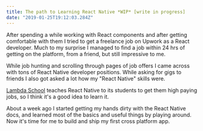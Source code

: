 ```yaml
---
title: The path to Learning React Native *WIP* [write in progress]
date: "2019-01-25T19:12:03.284Z"
---
```


After spending a while working with React components and after getting comfortable with them I tried to get a freelance job on Upwork as a React developer.
Much to my surprise I managed to find a job within 24 hrs of getting on the platform, from a friend, but still impressive to me.

While job hunting and scrolling through pages of job offers I came across with tons of React Native developer positions.
While asking for gigs to friends I also got asked a lot how my "React Native" skills were.

[Lambda School](https://lambdaschool.com/) teaches React Native to its students to get them high paying jobs, so I think it's a good idea to learn it.

About a week ago I started getting my hands dirty with the React Native docs, and learned most of the basics and useful things by playing around.
Now it's time for me to build and ship my first cross platform app.

 